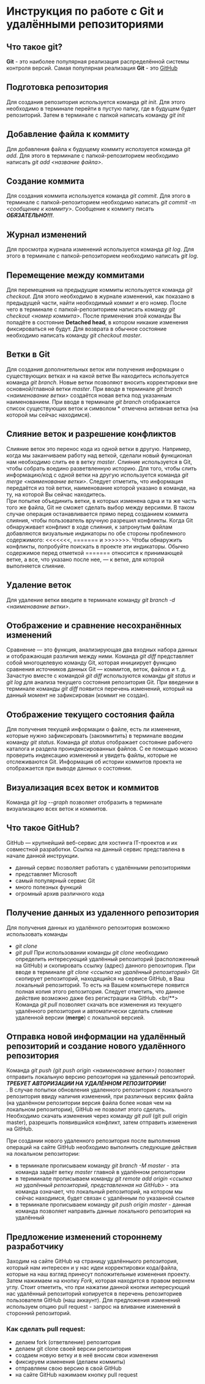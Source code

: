# Инструкция по работе с Git и удалёнными репозиториями

## Что такое git?
**Git**  - это наиболее популярная реализация распределённой системы контроля версий. Самая популярная реализация **Git** - это [GitHub](https://github.com/)

## Подготовка репозитория
Для создания репозитория используется команда *git init*. Для этого необходимо в терминале перейти в пустую папку, где в будущем будет репозиторий. Затем в терминале с папкой написать команду *git init*

## Добавление файла к коммиту
Для добавления файла к будущему коммиту исползуется команда *git add*. Для этого в терминале с папкой-репозиторием необходимо написать *git add <название файла>*.

## Создание коммита
Для создания коммита используется команда *git commit*. Для этого в терминале с папкой-репозиторием необходимо написать *git commit -m <сообщение к коммиту>*. Сообщение к коммиту писать ***ОБЯЗАТЕЛЬНО!!!***.

## Журнал изменений
Для просмотра журнала изменений используется команда *git log*. Для этого в терминале с папкой-репозиторием необходимо написать *git log*. 

## Перемещение между коммитами
Для перемещения на предыдущие коммиты используется команда *git checkout*. Для этого необходимо в журнале изменений, как показано в предыдущей части, найти необходимый коммит и его номер. После чего в терминале с папкой-репозиторием написать команду *git checkout <номер коммита>*. После применения этой команды Вы попадёте в состояние **Detached head**, в котором никакие изменения фиксироваться не будут. Для возврата в обычное состояние необходимо написать команду *git checkout master*.

## Ветки в Git
Для создания дополнительных веток или получения информации о существующих ветках и на какой ветке Вы находитесь используется команда *git branch*. Новые ветки позволяют вносить корректировки вне основной/главной ветки *master*. При вводе в терминале *git branch <наименование ветки>* создаётся новая ветка под указанным наименованием. При вводе в терминале *git branch* отображается список существующих веток и символом * отмечена активная ветка (на которой мы сейчас находимся).

## Слияние веток и разрешение конфликтов
Слияние веток это перенос кода из одной ветки в другую. Например, когда мы заканчиваем работу над веткой, сделали новый функционал нам необходимо слить ее в ветку *master*. Слияние используется в Git, чтобы собрать воедино разветвленную историю. Для того, чтобы слить информацию/код с одной ветки на другую используется команда *git merge <наименование ветки>*. Следует отметить, что информация передаётся из той ветки, наименование которой указано в команде, на ту, на которой Вы сейчас находитесь. </br>
При попытке объединить ветки, в которых изменена одна и та же часть того же файла, Git не сможет сделать выбор между версиями. В таком случае операция останавливается прямо перед созданием коммита слияния, чтобы пользователь вручную разрешил конфликты. Когда Git обнаруживает конфликт в ходе слияния, к затронутым файлам добавляются визуальные индикаторы по обе стороны проблемного содержимого: <<<<<<<, ======= и >>>>>>>. Чтобы обнаружить конфликты, попробуйте поискать в проекте эти индикаторы. Обычно содержимое перед отметкой ======= относится к принимающей ветке, а все, что указано после нее, — к ветке, для которой выполняется слияние.

## Удаление веток
Для удаление ветки введите в терминале команду *git branch -d <наименование ветки>*.

## Отображение и сравнение несохранённых изменений
Сравнение — это функция, анализирующая два входных набора данных и отображающая различия между ними. Команда *git diff* представляет собой многоцелевую команду Git, которая инициирует функцию сравнения источников данных Git — коммитов, веток, файлов и т. д. Зачастую вместе с командой *git diff* используются команды *git status* и *git log* для анализа текущего состояния репозитория Git. При введении в терминале команды *git diff* появится перечень изменений, который на данный момент не зафиксирован (коммит не создан).

## Отображение текущего состояния файла
Для получения текущей информации о файле, есть ли изменения, которые нужно зафиксировать (закоммитить) в терминале вводим команду *git status*. Команда *git status* отображает состояние рабочего каталога и раздела проиндексированных файлов. С ее помощью можно проверить индексацию изменений и увидеть файлы, которые не отслеживаются Git. Информация об истории коммитов проекта не отображается при выводе данных о состоянии.

## Визуализация всех веток и коммитов
Команда *git log --graph* позволяет отобразить в терминале визуализацию всех веток и коммитов.

## Что такое GitHub?
GitHub — крупнейший веб-сервис для хостинга IT-проектов и их совместной разработки. Ссылка на данный сервис представлена в начале данной инструкции. 
- данный сервис позволяет работать с удалёнными репозиториями
- представляет Microsoft
- самый популярный сервис Git
- много полезных функций
- огромный архив различного кода

## Получение данных из удаленного репозитория
Для получения данных из удалённого репозитория возможно использовать команды 
- *git clone*
- *git pull*
При использовании команды *git clone* необходимо определить интересующий удалённый репозиторий (расположенный на GitHub) и скопировать ссылку (адрес) данного репозитория. При вводе в терминале *git clone <ссылка на удалённый репозиторий>* Git скопирует репозиторий, находящийся на сервисе GitHub, в Ваш локальный репозиторий. То есть на Вашем компьютере появится полная копия этого репозитория. Следует отметить, что данное действие возможно даже без регистрации на GitHub. <br/**>
Команда *git pull* позволяет скачать все изменения из текущего удалённого репозитория и автоматически сделать слияние удаленной версии (**merge**) с локальной версией.

## Отправка новой информации на удалённый репозиторий и создание нового удалённого репозитория
Команда *git push (git push origin <наименование ветки>)* позволяет отправить локальную версию репозитория на удаленный репозиторий. ***ТРЕБУЕТ АВТОРИЗАЦИИ НА УДАЛЁННОМ РЕПОЗИТОРИИ!***<br/>. В случае попытки обновления удаленного репозитория с локального репозитория ввиду наличия изменений, при различных версиях файла (на удалённом репозитории версия файла более новая чем на локальном репозитории), GitHub не позволит этого сделать. Необходимо скачать изменения через команду *git pull* (git pull origin master), разрешить появившийся конфликт, затем отправить изменения на GitHub.

При создании нового удаленного репозитория после выполнения операций на сайте GitHub необходимо выполнить следующие действия на локальном репозитории:
- в терминале прописываем команду *git branch -M master* - эта команда задаёт ветку *master* главной в удалённом репозитории
- в териминале прописываем команду *git remote add origin <ссылка на удалённый репозиторий, представленная на GitHub>* - эта команда означает, что локальный репозиторий, на котором мы сейчас находимся, будет связан с удалённым по указанной ссылке
- в терминале прописываем команду *git push origin master* - данная команда позволяет направить данные локального репозитория на удалённый 

## Предложение изменений стороннему разработчику
Заходим на сайте GitHub на страницу удалённыого репозитория, который нам интересен и у нас идеи корректировки кода/файла, которые на наш взгляд принесут положительные изменения проекту. Затем нажимаем на кнопку *Fork*, которая находится в правом верхнем углу. Стоит отметить, что при нажатии данной кнопки интересующий нас удалённый репозиторий копируется в перечень репозиториев пользователя GitHub (наш аккаунт).
Для предложения изменений используем опцию pull request - запрос на вливание изменений в сторонний репозиторий.

### Как сделать pull request:
- делаем fork (ответвление) репозитория
- делаем git clone своей версии репозитория
- создаем новую ветку и в неё вносим свои изменения
- фиксируем изменения (делаем коммиты)
- отправляем свою версию в свой GitHub
- на сайте GitHub нажимаем кнопку pull request